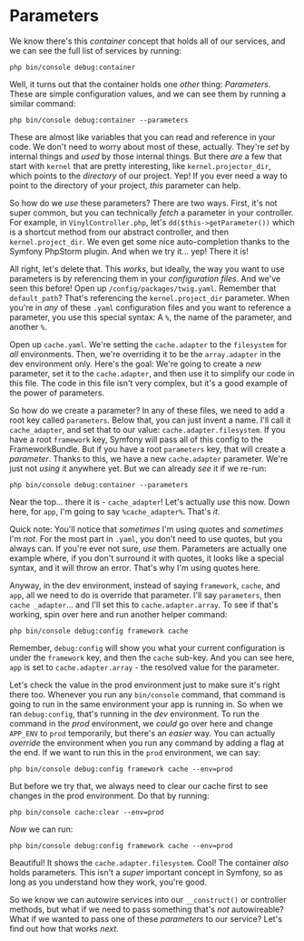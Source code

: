 # Parameters

We know there's this *container* concept that holds all of our services, and we can see the full list of services by running:

```terminal
php bin/console debug:container
```

Well, it turns out that the container holds one *other* thing: *Parameters*. These are simple configuration values, and we can see them by running a similar command:

```terminal
php bin/console debug:container --parameters
```

These are almost like variables that you can read and reference in your code. We don't need to worry about most of these, actually. They're *set* by internal things and *used* by those internal things. But there *are* a few that start with `kernel` that are pretty interesting, like `kernel.projector_dir`, which points to the *directory* of our project. Yep! If you ever need a way to point to the directory of your project, *this* parameter can help.

So how do we *use* these parameters? There are two ways. First, it's not super common, but you can technically *fetch* a parameter in your controller. For example, in `VinylController.php`, let's `dd($this->getParameter())` which is a shortcut method from our abstract controller, and then `kernel.project_dir`. We even get some nice auto-completion thanks to the Symfony PhpStorm plugin. And when we try it... yep! There it is!

All right, let's delete that. This *works*, but ideally, the way you want to use parameters is by referencing them in your *configuration files*. And we've seen this before! Open up `/config/packages/twig.yaml`. Remember that `default_path`? That's referencing the `kernel.project_dir` parameter. When you're in *any* of these `.yaml` configuration files and you want to reference a parameter, you use this special syntax: A `%`, the name of the parameter, and another `%`.

Open up `cache.yaml`. We're setting the `cache.adapter` to the `filesystem` for *all* environments. Then, we're overriding it to be the `array.adapter` in the dev environment only. Here's the goal: We're going to create a *new* parameter, set it to the `cache.adapter`, and then use it to simplify our code in this file. The code in this file isn't very complex, but it's a good example of the power of parameters.

So how do we create a parameter? In any of these files, we need to add a root key called `parameters`. Below that, you can just invent a name. I'll call it `cache_adapter`, and set that to our value: `cache.adapter.filesystem`. If you have a root `framework` key, Symfony will pass all of this config to the FrameworkBundle. But if you have a root `parameters` key, that will create a *parameter*. Thanks to this, we have a new `cache.adapter` parameter. We're just not *using* it anywhere yet. But we can already *see* it if we re-run:

```terminal
php bin/console debug:container --parameters
```

Near the top... there it is - `cache_adapter`! Let's actually *use* this now. Down here, for `app`, I'm going to say `%cache_adapter%`. That's *it*.

Quick note: You'll notice that *sometimes* I'm using quotes and *sometimes* I'm *not*. For the most part in `.yaml`, you don't need to use quotes, but you always can. If you're ever not sure, *use* them. Parameters are actually one example where, if you don't surround it with quotes, it looks like a special syntax, and it will throw an error. That's why I'm using quotes here.

Anyway, in the dev environment, instead of saying `framework`, `cache`, and `app`, all we need to do is override that parameter. I'll say `parameters`, then `cache _adapter`... and I'll set this to `cache.adapter.array`. To see if that's working, spin over here and run another helper command:

```terminal
php bin/console debug:config framework cache
```

Remember, `debug:config` will show you what your current configuration is under the `framework` key, and then the `cache` sub-key. And you can see here, `app` is set to `cache.adapter.array` - the resolved value for the parameter.

Let's check the value in the prod environment just to make sure it's right there too. Whenever you run any `bin/console` command, that command is going to run in the same environment your app is running in. So when we ran `debug:config`, that's running in the *dev* environment. To run the command in the *prod* environment, we *could* go over here and change `APP_ENV` to `prod` temporarily, but there's an *easier* way. You can actually *override* the environment when you run any command by adding a flag at the end. If we want to run this in the `prod` environment, we can say:

```terminal
php bin/console debug:config framework cache --env=prod
```

But before we try that, we always need to clear our cache first to see changes in the prod environment. Do that by running:

```terminal
php bin/console cache:clear --env=prod
```

*Now* we can run:

```terminal
php bin/console debug:config framework cache --env=prod
```

Beautiful! It shows the `cache.adapter.filesystem`. Cool! The container *also* holds parameters. This isn't a *super* important concept in Symfony, so as long as you understand how they work, you're good.

So we know we can autowire services into our `__construct()` or controller methods, but what if we need to pass something that's *not* autowireable? What if we wanted to pass one of these *parameters* to our service? Let's find out how that works *next*.

